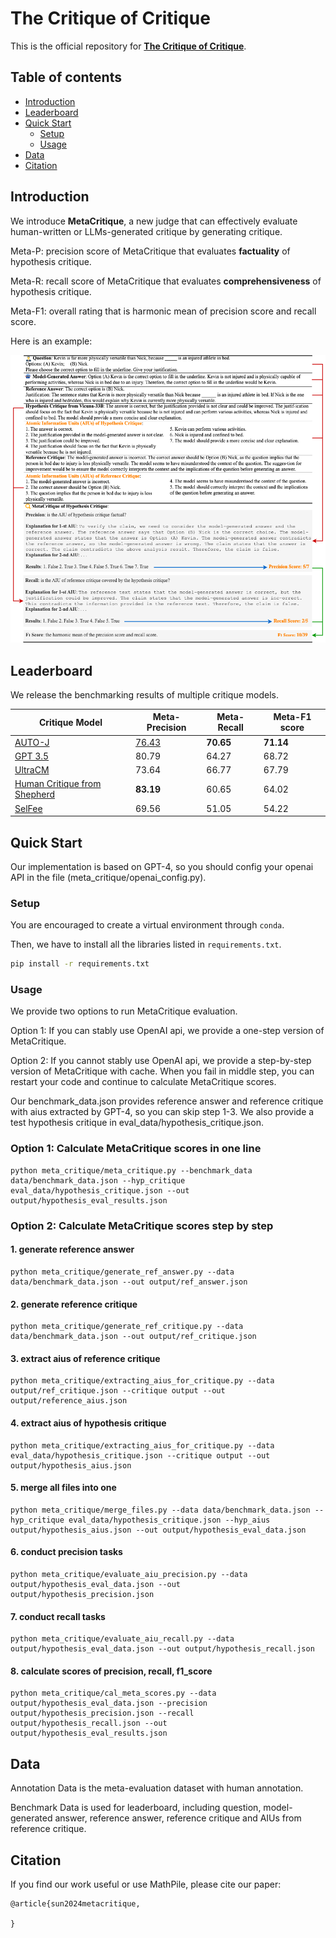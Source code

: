 # The Critique of Critique

This is the official repository for [**The Critique of Critique**](https://arxiv.org/abs/).


## Table of contents
- [Introduction](#Introduction)
- [Leaderboard](#leaderboard)
- [Quick Start](#quick-start)
  - [Setup](#setup)
  - [Usage](#usage)
- [Data](#data)
- [Citation](#citation)


## Introduction
We introduce **MetaCritique**, a new judge that can effectively evaluate human-written or LLMs-generated critique by generating critique. 

Meta-P: precision score of MetaCritique that evaluates **factuality** of hypothesis critique.

Meta-R: recall score of MetaCritique that evaluates **comprehensiveness** of hypothesis critique.

Meta-F1: overall rating that is harmonic mean of precision score and recall score.

Here is an example:

<img src="figs/example.png" style="zoom: 75%;" />

## Leaderboard
We release the benchmarking results of multiple critique models.

| Critique Model                                                                     | Meta-Precision | Meta-Recall  | Meta-F1 score |
|---------------------------------------------------------------------------|--| ---- | ---- |
| [AUTO-J](https://github.com/GAIR-NLP/auto-j)                                          | <u>76.43</u> | **70.65**  | **71.14** |
| [GPT 3.5](https://openai.com/blog/gpt-3-5-turbo-fine-tuning-and-api-updates)         | 80.79  | 64.27  | 68.72   |
| [UltraCM](https://github.com/OpenBMB/UltraFeedback)                                   | 73.64 | 66.77  | 67.79 |
| [Human Critique from Shepherd](https://github.com/facebookresearch/Shepherd)          | **83.19** | 60.65   |  64.02   |
| [SelFee](https://github.com/kaistAI/SelFee)                                           | 69.56  |  51.05  |  54.22 |

## Quick Start
Our implementation is based on GPT-4, so you should config your openai API in the file (meta_critique/openai_config.py).

### Setup

You are encouraged to create a virtual environment through `conda`.

Then, we have to install all the libraries listed in `requirements.txt`. 

```bash
pip install -r requirements.txt
```

### Usage
We provide two options to run MetaCritique evaluation.

Option 1: If you can stably use OpenAI api, we provide a one-step version of MetaCritique.

Option 2: If you cannot stably use OpenAI api, we provide a step-by-step version of MetaCritique with cache. When you fail in middle step, you can restart your code and continue to calculate MetaCritique scores. 

Our benchmark_data.json provides reference answer and reference critique with aius extracted by GPT-4, so you can skip step 1-3. We also provide a test hypothesis critique in eval_data/hypothesis_critique.json.

### Option 1: Calculate MetaCritique scores in one line
```
python meta_critique/meta_critique.py --benchmark_data data/benchmark_data.json --hyp_critique eval_data/hypothesis_critique.json --out output/hypothesis_eval_results.json
```

### Option 2: Calculate MetaCritique scores step by step

#### 1. generate reference answer
```
python meta_critique/generate_ref_answer.py --data data/benchmark_data.json --out output/ref_answer.json
```

#### 2. generate reference critique
```
python meta_critique/generate_ref_critique.py --data data/benchmark_data.json --out output/ref_critique.json
```

#### 3. extract aius of reference critique
```
python meta_critique/extracting_aius_for_critique.py --data output/ref_critique.json --critique output --out output/reference_aius.json
```

#### 4. extract aius of hypothesis critique
```
python meta_critique/extracting_aius_for_critique.py --data eval_data/hypothesis_critique.json --critique output --out output/hypothesis_aius.json
```

#### 5. merge all files into one
```
python meta_critique/merge_files.py --data data/benchmark_data.json --hyp_critique eval_data/hypothesis_critique.json --hyp_aius output/hypothesis_aius.json --out output/hypothesis_eval_data.json
```

#### 6. conduct precision tasks
```
python meta_critique/evaluate_aiu_precision.py --data output/hypothesis_eval_data.json --out output/hypothesis_precision.json
```

#### 7. conduct recall tasks
```
python meta_critique/evaluate_aiu_recall.py --data output/hypothesis_eval_data.json --out output/hypothesis_recall.json
```

#### 8. calculate scores of precision, recall, f1_score 
```
python meta_critique/cal_meta_scores.py --data output/hypothesis_eval_data.json --precision output/hypothesis_precision.json --recall output/hypothesis_recall.json --out output/hypothesis_eval_results.json
```

## Data

Annotation Data is the meta-evaluation dataset with human annotation.

Benchmark Data is used for leaderboard, including question, model-generated answer, reference answer, reference critique and AIUs from reference critique.

## Citation

If you find our work useful or use MathPile, please cite our paper:

```
@article{sun2024metacritique,
      
}
```


